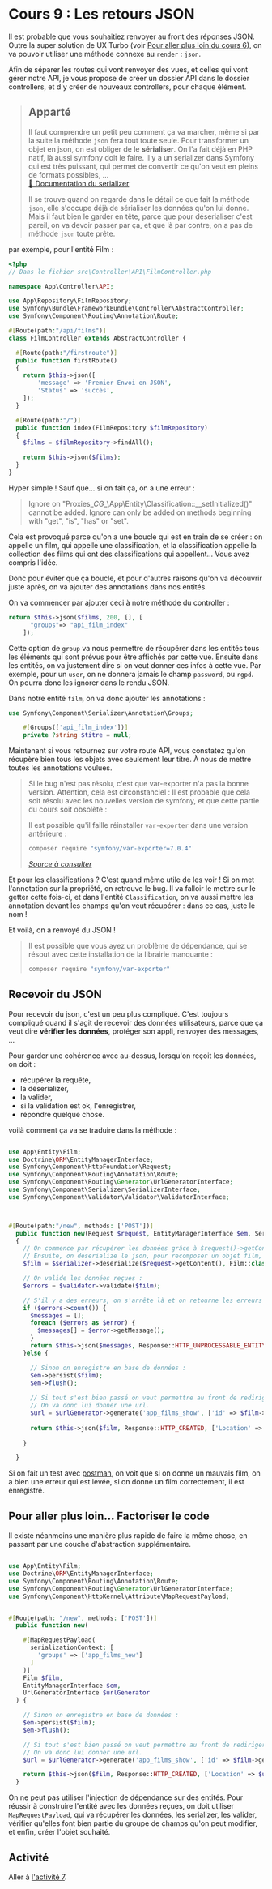 # Cours 9 : Les retours JSON
Il est probable que vous souhaitiez renvoyer au front des réponses JSON. Outre la super solution de UX Turbo (voir [Pour aller plus loin du cours 6](<10 cours 6.md#pour-aller-plus-loin-spa--😇>)), on va pouvoir utiliser une méthode connexe au `render` : `json`.

Afin de séparer les routes qui vont renvoyer des vues, et celles qui vont gérer notre API, je vous propose de créer un dossier API dans le dossier controllers, et d'y créer de nouveaux controllers, pour chaque élément.

> ## Apparté
> Il faut comprendre un petit peu comment ça va marcher, même si par la suite la méthode `json` fera tout toute seule. 
> Pour transformer un objet en json, on est obliger de le **sérialiser**. On l'a fait déjà en PHP natif, là aussi symfony doit le faire. Il y a un serializer dans Symfony qui est très puissant, qui permet de convertir ce qu'on veut en pleins de formats possibles, ...  
> [📜 Documentation du serializer](https://symfony.com/doc/current/components/serializer.html)
>
> Il se trouve quand on regarde dans le détail ce que fait la méthode `json`, elle s'occupe déjà de sérialiser les données qu'on lui donne. Mais il faut bien le garder en tête, parce que pour déserialiser c'est pareil, on va devoir passer par ça, et que là par contre, on a pas de méthode `json` toute prête.

par exemple, pour l'entité Film :
```php
<?php
// Dans le fichier src\Controller\API\FilmController.php

namespace App\Controller\API;

use App\Repository\FilmRepository;
use Symfony\Bundle\FrameworkBundle\Controller\AbstractController;
use Symfony\Component\Routing\Annotation\Route;

#[Route(path:"/api/films")]
class FilmController extends AbstractController {

  #[Route(path:"/firstroute")]
  public function firstRoute()
  {
    return $this->json([
        'message' => 'Premier Envoi en JSON',
        'Status' => 'succès',
    ]);
  }

  #[Route(path:"/")]
  public function index(FilmRepository $filmRepository) 
  {
    $films = $filmRepository->findAll();

    return $this->json($films);
  }
}
```
Hyper simple ! Sauf que... si on fait ça, on a une erreur :

> Ignore on "Proxies\__CG__\App\Entity\Classification::__setInitialized()" cannot be added. Ignore can only be added on methods beginning with "get", "is", "has" or "set".

Cela est provoqué parce qu'on a une boucle qui est en train de se créer : on appelle un film, qui appelle une classification, et la classification appelle la collection des films qui ont des classifications qui appellent... Vous avez compris l'idée.

Donc pour éviter que ça boucle, et pour d'autres raisons qu'on va découvrir juste après, on va ajouter des annotations dans nos entités. 

On va commencer par ajouter ceci à notre méthode du controller :

```php
return $this->json($films, 200, [], [
      "groups"=> "api_film_index"
    ]);
```
Cette option de `group` va nous permettre de récupérer dans les entités tous les éléments qui sont prévus pour être affichés par cette vue. Ensuite dans les entités, on va justement dire si on veut donner ces infos à cette vue. Par exemple, pour un `user`, on ne donnera jamais le champ `password`, ou `rgpd`. On pourra donc les ignorer dans le rendu JSON.

Dans notre entité `film`, on va donc ajouter les annotations :
```php
use Symfony\Component\Serializer\Annotation\Groups;

    #[Groups(['api_film_index'])]
    private ?string $titre = null;
```
Maintenant si vous retournez sur votre route API, vous constatez qu'on récupère bien tous les objets avec seulement leur titre. À nous de mettre toutes les annotations voulues.

> Si le bug n'est pas résolu, c'est que var-exporter n'a pas la bonne version. Attention, cela est circonstanciel : Il est probable que cela soit résolu avec les nouvelles version de symfony, et que cette partie du cours soit obsolète :
>
> Il est possible qu'il faille réinstaller `var-exporter` dans une version antérieure :
> ```bash
> composer require "symfony/var-exporter=7.0.4"
>```
> [*Source à consulter*](https://stackoverflow.com/questions/78285349/ignore-on-proxyclass-setinitialized-cannot-be-added/78407100?noredirect=1)

Et pour les classifications ? C'est quand même utile de les voir ! Si on met l'annotation sur la propriété, on retrouve le bug. Il va falloir le mettre sur le getter cette fois-ci, et dans l'entité `Classification`, on va aussi mettre les annotation devant les champs qu'on veut récupérer : dans ce cas, juste le nom ! 

Et voilà, on a renvoyé du JSON ! 

> Il est possible que vous ayez un problème de dépendance, qui se résout avec cette installation de la librairie manquante :
>
> ```bash
> composer require "symfony/var-exporter"
> ```

## Recevoir du JSON

Pour recevoir du json, c'est un peu plus compliqué. C'est toujours compliqué quand il s'agit de recevoir des données utilisateurs, parce que ça veut dire **vérifier les données**, protéger son appli, renvoyer des messages, ... 

Pour garder une cohérence avec au-dessus, lorsqu'on reçoit les données, on doit :
 * récupérer la requête,
 * la déserializer,
 * la valider, 
 * si la validation est ok, l'enregistrer,
 * répondre quelque chose.

voilà comment ça va se traduire dans la méthode :

```php

use App\Entity\Film;
use Doctrine\ORM\EntityManagerInterface;
use Symfony\Component\HttpFoundation\Request;
use Symfony\Component\Routing\Annotation\Route;
use Symfony\Component\Routing\Generator\UrlGeneratorInterface;
use Symfony\Component\Serializer\SerializerInterface;
use Symfony\Component\Validator\Validator\ValidatorInterface;



#[Route(path:"/new", methods: ['POST'])]
  public function new(Request $request, EntityManagerInterface $em, SerializerInterface $serializer, UrlGeneratorInterface $urlGenerator, ValidatorInterface $validator)
  {
    // On commence par récupérer les données grâce à $request()->getContent()
    // Ensuite, on deserialize le json, pour recomposer un objet film, en ne remplissant que les champs autorisés par le groupe :
    $film = $serializer->deserialize($request->getContent(), Film::class,'json', ["groups" => "api_film_index"]);

    // On valide les données reçues :
    $errors = $validator->validate($film);

    // S'il y a des erreurs, on s'arrête là et on retourne les erreurs à l'envoyeur :
    if ($errors->count()) {
      $messages = [];
      foreach ($errors as $error) {
        $messages[] = $error->getMessage();
      }
      return $this->json($messages, Response::HTTP_UNPROCESSABLE_ENTITY);
    }else {

      // Sinon on enregistre en base de données :
      $em->persist($film);
      $em->flush();
      
      // Si tout s'est bien passé on veut permettre au front de rediriger l'utilisateur sur la bonne page.
      // On va donc lui donner une url.
      $url = $urlGenerator->generate('app_films_show', ['id' => $film->getId()], UrlGeneratorInterface::ABSOLUTE_URL);
      
      return $this->json($film, Response::HTTP_CREATED, ['Location' => $url]);
      
    }

  }
  ```

  Si on fait un test avec [postman](https://www.postman.com/downloads/), on voit que si on donne un mauvais film, on a bien une erreur qui est levée, si on donne un film correctement, il est enregistré.

  ## Pour aller plus loin... Factoriser le code

  Il existe néanmoins une manière plus rapide de faire la même chose, en passant par une couche d'abstraction supplémentaire.

```php

use App\Entity\Film;
use Doctrine\ORM\EntityManagerInterface;
use Symfony\Component\Routing\Annotation\Route;
use Symfony\Component\Routing\Generator\UrlGeneratorInterface;
use Symfony\Component\HttpKernel\Attribute\MapRequestPayload;


#[Route(path: "/new", methods: ['POST'])]
  public function new(

    #[MapRequestPayload(
      serializationContext: [
        'groups' => ['app_films_new']
      ]
    )]
    Film $film,
    EntityManagerInterface $em,
    UrlGeneratorInterface $urlGenerator
  ) {

    // Sinon on enregistre en base de données :
    $em->persist($film);
    $em->flush();

    // Si tout s'est bien passé on veut permettre au front de rediriger l'utilisateur sur la bonne page.
    // On va donc lui donner une url.
    $url = $urlGenerator->generate('app_films_show', ['id' => $film->getId()], UrlGeneratorInterface::ABSOLUTE_URL);

    return $this->json($film, Response::HTTP_CREATED, ['Location' => $url]);
  }
  ```

On ne peut pas utiliser l'injection de dépendance sur des entités. Pour réussir à construire l'entité avec les données reçues, on doit utiliser `MapRequestPayload`, qui va récupérer les données, les serializer, les valider, vérifier qu'elles font bien partie du groupe de champs qu'on peut modifier, et enfin, créer l'objet souhaité. 

## Activité
Aller à [l'activité 7](<16 Activité 7.md>).